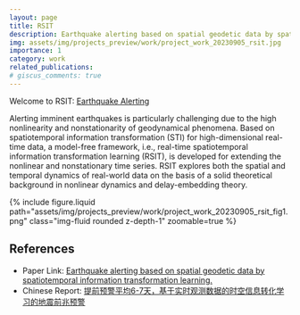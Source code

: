 ```yaml
---
layout: page
title: RSIT
description: Earthquake alerting based on spatial geodetic data by spatiotemporal information transformation learning
img: assets/img/projects_preview/work/project_work_20230905_rsit.jpg
importance: 1
category: work
related_publications:
# giscus_comments: true
---
```


Welcome to RSIT: <a href="https://earthquakepredictionrsit.com/" target="_blank">Earthquake Alerting</a>

Alerting imminent earthquakes is particularly challenging due to the high nonlinearity and nonstationarity of geodynamical phenomena. Based on spatiotemporal information transformation (STI) for high-dimensional real-time data, a model-free framework, i.e., real-time spatiotemporal information transformation learning (RSIT), is developed for extending the nonlinear and nonstationary time series. RSIT explores both the spatial and temporal dynamics of real-world data on the basis of a solid theoretical background in nonlinear dynamics and delay-embedding theory.

<div class="row mt-3">
    <div class="col-sm mt-3 mt-md-0">
        {% include figure.liquid path="assets/img/projects_preview/work/project_work_20230905_rsit_fig1.png" class="img-fluid rounded z-depth-1" zoomable=true %}
    </div>
</div>

## References
- Paper Link: [Earthquake alerting based on spatial geodetic data by spatiotemporal information transformation learning.](https://doi.org/10.1073/pnas.2302275120)
- Chinese Report: [提前预警平均6-7天，基于实时观测数据的时空信息转化学习的地震前兆预警](https://mp.weixin.qq.com/s/IlgKa0R4fCn6zwWVUHWp7A)